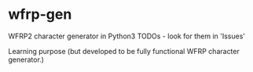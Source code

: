 # wfrp-gen
WFRP2 character generator in Python3
TODOs - look for them in 'Issues'

Learning purpose (but developed to be fully functional WFRP character generator.)
